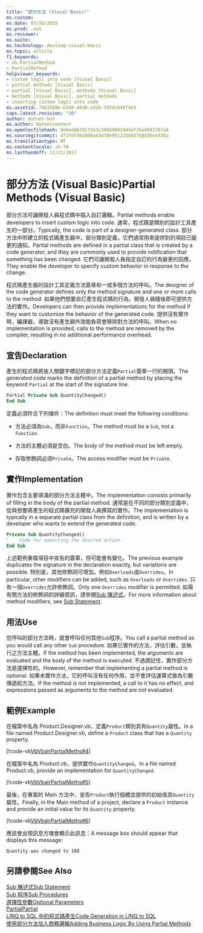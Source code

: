 ```yaml
---
title: "部分方法 (Visual Basic)"
ms.custom: 
ms.date: 07/20/2015
ms.prod: .net
ms.reviewer: 
ms.suite: 
ms.technology: devlang-visual-basic
ms.topic: article
f1_keywords:
- vb.PartialMethod
- PartialMethod
helpviewer_keywords:
- custom logic into code [Visual Basic]
- partial methods [Visual Basic]
- partial [Visual Basic], methods [Visual Basic]
- methods [Visual Basic], partial methods
- inserting custom logic into code
ms.assetid: 74b3368b-b348-44a0-a326-7d7dc646f4e9
caps.latest.revision: "16"
author: dotnet-bot
ms.author: dotnetcontent
ms.openlocfilehash: 8ebedd6f8173e3c349240d24ddaf16e4841f67a4
ms.sourcegitcommit: 4f3fef493080a43e70e951223894768d36ce430a
ms.translationtype: MT
ms.contentlocale: zh-TW
ms.lasthandoff: 11/21/2017
---
```

# <a name="partial-methods-visual-basic"></a><span data-ttu-id="a96ab-102">部分方法 (Visual Basic)</span><span class="sxs-lookup"><span data-stu-id="a96ab-102">Partial Methods (Visual Basic)</span></span>
<span data-ttu-id="a96ab-103">部分方法可讓開發人員程式碼中插入自訂邏輯。</span><span class="sxs-lookup"><span data-stu-id="a96ab-103">Partial methods enable developers to insert custom logic into code.</span></span> <span data-ttu-id="a96ab-104">通常，程式碼是類別的設計工具產生的一部分。</span><span class="sxs-lookup"><span data-stu-id="a96ab-104">Typically, the code is part of a designer-generated class.</span></span> <span data-ttu-id="a96ab-105">部分方法中所建立的程式碼產生器中，部分類別定義，它們通常用來提供到的項目已變更的通知。</span><span class="sxs-lookup"><span data-stu-id="a96ab-105">Partial methods are defined in a partial class that is created by a code generator, and they are commonly used to provide notification that something has been changed.</span></span> <span data-ttu-id="a96ab-106">它們可讓開發人員指定自訂的行為變更的回應。</span><span class="sxs-lookup"><span data-stu-id="a96ab-106">They enable the developer to specify custom behavior in response to the change.</span></span>  
  
 <span data-ttu-id="a96ab-107">程式碼產生器的設計工具定義方法簽章和一或多個方法的呼叫。</span><span class="sxs-lookup"><span data-stu-id="a96ab-107">The designer of the code generator defines only the method signature and one or more calls to the method.</span></span> <span data-ttu-id="a96ab-108">如果他們想要自訂產生程式碼的行為，開發人員隨後即可提供方法的實作。</span><span class="sxs-lookup"><span data-stu-id="a96ab-108">Developers can then provide implementations for the method if they want to customize the behavior of the generated code.</span></span> <span data-ttu-id="a96ab-109">提供沒有實作時，編譯器，導致沒有產生額外效能負荷會移除對方法的呼叫。</span><span class="sxs-lookup"><span data-stu-id="a96ab-109">When no implementation is provided, calls to the method are removed by the compiler, resulting in no additional performance overhead.</span></span>  
  
## <a name="declaration"></a><span data-ttu-id="a96ab-110">宣告</span><span class="sxs-lookup"><span data-stu-id="a96ab-110">Declaration</span></span>  
 <span data-ttu-id="a96ab-111">產生的程式碼將放入關鍵字標記的部分方法定義`Partial`簽章一行的開頭。</span><span class="sxs-lookup"><span data-stu-id="a96ab-111">The generated code marks the definition of a partial method by placing the keyword `Partial` at the start of the signature line.</span></span>  
  
```vb  
Partial Private Sub QuantityChanged()  
End Sub  
```  
  
 <span data-ttu-id="a96ab-112">定義必須符合下列條件：</span><span class="sxs-lookup"><span data-stu-id="a96ab-112">The definition must meet the following conditions:</span></span>  
  
-   <span data-ttu-id="a96ab-113">方法必須為`Sub`，而非`Function`。</span><span class="sxs-lookup"><span data-stu-id="a96ab-113">The method must be a `Sub`, not a `Function`.</span></span>  
  
-   <span data-ttu-id="a96ab-114">方法的主體必須是空白。</span><span class="sxs-lookup"><span data-stu-id="a96ab-114">The body of the method must be left empty.</span></span>  
  
-   <span data-ttu-id="a96ab-115">存取修飾詞必須`Private`。</span><span class="sxs-lookup"><span data-stu-id="a96ab-115">The access modifier must be `Private`.</span></span>  
  
## <a name="implementation"></a><span data-ttu-id="a96ab-116">實作</span><span class="sxs-lookup"><span data-stu-id="a96ab-116">Implementation</span></span>  
 <span data-ttu-id="a96ab-117">實作包含主要填滿的部分方法主體中。</span><span class="sxs-lookup"><span data-stu-id="a96ab-117">The implementation consists primarily of filling in the body of the partial method.</span></span> <span data-ttu-id="a96ab-118">通常是在不同的部分類別定義中，從與想要將產生的程式碼擴充的開發人員撰寫的實作。</span><span class="sxs-lookup"><span data-stu-id="a96ab-118">The implementation is typically in a separate partial class from the definition, and is written by a developer who wants to extend the generated code.</span></span>  
  
```vb  
Private Sub QuantityChanged()  
'    Code for executing the desired action.  
End Sub  
```  
  
 <span data-ttu-id="a96ab-119">上述範例重複項目中宣告的簽章，但可能會有變化。</span><span class="sxs-lookup"><span data-stu-id="a96ab-119">The previous example duplicates the signature in the declaration exactly, but variations are possible.</span></span> <span data-ttu-id="a96ab-120">特別是，其他修飾詞可增加，例如`Overloads`或`Overrides`。</span><span class="sxs-lookup"><span data-stu-id="a96ab-120">In particular, other modifiers can be added, such as `Overloads` or `Overrides`.</span></span> <span data-ttu-id="a96ab-121">只有一個`Overrides`允許修飾詞。</span><span class="sxs-lookup"><span data-stu-id="a96ab-121">Only one `Overrides` modifier is permitted.</span></span> <span data-ttu-id="a96ab-122">如需有關方法的修飾詞的詳細資訊，請參閱[Sub 陳述式](../../../../visual-basic/language-reference/statements/sub-statement.md)。</span><span class="sxs-lookup"><span data-stu-id="a96ab-122">For more information about method modifiers, see [Sub Statement](../../../../visual-basic/language-reference/statements/sub-statement.md).</span></span>  
  
## <a name="use"></a><span data-ttu-id="a96ab-123">用法</span><span class="sxs-lookup"><span data-stu-id="a96ab-123">Use</span></span>  
 <span data-ttu-id="a96ab-124">您呼叫的部分方法時，就會呼叫任何其他`Sub`程序。</span><span class="sxs-lookup"><span data-stu-id="a96ab-124">You call a partial method as you would call any other `Sub` procedure.</span></span> <span data-ttu-id="a96ab-125">如果已實作的方法，評估引數，並執行之方法主體。</span><span class="sxs-lookup"><span data-stu-id="a96ab-125">If the method has been implemented, the arguments are evaluated and the body of the method is executed.</span></span> <span data-ttu-id="a96ab-126">不過請記住，實作部分方法是選擇性的。</span><span class="sxs-lookup"><span data-stu-id="a96ab-126">However, remember that implementing a partial method is optional.</span></span> <span data-ttu-id="a96ab-127">如果未實作方法，它的呼叫沒有任何作用，並不會評估運算式做為引數傳遞給方法。</span><span class="sxs-lookup"><span data-stu-id="a96ab-127">If the method is not implemented, a call to it has no effect, and expressions passed as arguments to the method are not evaluated.</span></span>  
  
## <a name="example"></a><span data-ttu-id="a96ab-128">範例</span><span class="sxs-lookup"><span data-stu-id="a96ab-128">Example</span></span>  
 <span data-ttu-id="a96ab-129">在檔案中名為 Product.Designer.vb，定義`Product`類別具有`Quantity`屬性。</span><span class="sxs-lookup"><span data-stu-id="a96ab-129">In a file named Product.Designer.vb, define a `Product` class that has a `Quantity` property.</span></span>  
  
 [!code-vb[VbVbalrPartialMeths#4](./codesnippet/VisualBasic/partial-methods_1.vb)]  
  
 <span data-ttu-id="a96ab-130">在檔案中名為 Product.vb，提供實作`QuantityChanged`。</span><span class="sxs-lookup"><span data-stu-id="a96ab-130">In a file named Product.vb, provide an implementation for `QuantityChanged`.</span></span>  
  
 [!code-vb[VbVbalrPartialMeths#5](./codesnippet/VisualBasic/partial-methods_2.vb)]  
  
 <span data-ttu-id="a96ab-131">最後，在專案的 Main 方法中，宣告`Product`執行個體並提供的初始值其`Quantity`屬性。</span><span class="sxs-lookup"><span data-stu-id="a96ab-131">Finally, in the Main method of a project, declare a `Product` instance and provide an initial value for its `Quantity` property.</span></span>  
  
 [!code-vb[VbVbalrPartialMeths#6](./codesnippet/VisualBasic/partial-methods_3.vb)]  
  
 <span data-ttu-id="a96ab-132">應該會出現訊息方塊會顯示此訊息：</span><span class="sxs-lookup"><span data-stu-id="a96ab-132">A message box should appear that displays this message:</span></span>  
  
 `Quantity was changed to 100`  
  
## <a name="see-also"></a><span data-ttu-id="a96ab-133">另請參閱</span><span class="sxs-lookup"><span data-stu-id="a96ab-133">See Also</span></span>  
 [<span data-ttu-id="a96ab-134">Sub 陳述式</span><span class="sxs-lookup"><span data-stu-id="a96ab-134">Sub Statement</span></span>](../../../../visual-basic/language-reference/statements/sub-statement.md)  
 [<span data-ttu-id="a96ab-135">Sub 程序</span><span class="sxs-lookup"><span data-stu-id="a96ab-135">Sub Procedures</span></span>](./sub-procedures.md)  
 [<span data-ttu-id="a96ab-136">選擇性參數</span><span class="sxs-lookup"><span data-stu-id="a96ab-136">Optional Parameters</span></span>](./optional-parameters.md)  
 [<span data-ttu-id="a96ab-137">Partial</span><span class="sxs-lookup"><span data-stu-id="a96ab-137">Partial</span></span>](../../../../visual-basic/language-reference/modifiers/partial.md)  
 [<span data-ttu-id="a96ab-138">LINQ to SQL 中的程式碼產生</span><span class="sxs-lookup"><span data-stu-id="a96ab-138">Code Generation in LINQ to SQL</span></span>](https://msdn.microsoft.com/library/bb399400)  
 [<span data-ttu-id="a96ab-139">使用部分方法加入商務邏輯</span><span class="sxs-lookup"><span data-stu-id="a96ab-139">Adding Business Logic By Using Partial Methods</span></span>](https://msdn.microsoft.com/library/bb546176)
